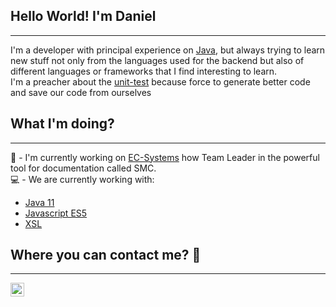 ## Hello World! I'm Daniel
----


I'm a developer with principal experience on [Java](https://www.java.com/es/), but always trying to learn new stuff not only from the languages used for the backend but also of different languages or frameworks that I find interesting to learn.
<br/>
I'm a preacher about the [unit-test](https://en.wikipedia.org/wiki/Unit_testing) because force to generate better code and save our code from ourselves

## What I'm doing?
----

👷 - I'm currently working on [EC-Systems](https://www.ec-systems.de/en/home/) how Team Leader in the powerful  tool for documentation called SMC.
<br/>
💻 - We are currently working with:
- [Java 11](https://www.baeldung.com/java-11-new-features) 
- [Javascript ES5](https://www.w3schools.com/js/js_es5.asp)
- [XSL](https://www.w3schools.com/xml/xsl_intro.asp)

## 


## Where you can contact me? 📘 
----

<a href="https://www.linkedin.com/in/riojano0/">
<img align="left" alt="Daniel LinkedIN" width="22px" src="https://icongr.am/fontawesome/linkedin.svg?size=128&color=70c8ff" />
</a>